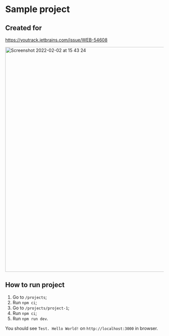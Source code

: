 # Sample project

## Created for
https://youtrack.jetbrains.com/issue/WEB-54608

<img width="714" alt="Screenshot 2022-02-02 at 15 43 24" src="https://user-images.githubusercontent.com/13174541/152166478-d7581494-4f0a-4608-9f94-0f454f4075f2.png">

## How to run project

1. Go to `/projects`;
2. Run `npm ci`;
3. Go to `/projects/project-1`;
4. Run `npm ci`;
5. Run `npm run dev`.

You should see `Test. Hello World!` on `http://localhost:3000` in browser.
